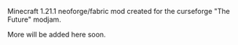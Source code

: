 Minecraft 1.21.1 neoforge/fabric mod created for the curseforge "The Future" modjam.

More will be added here soon.